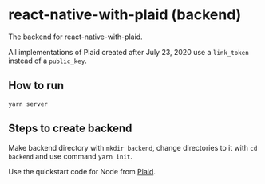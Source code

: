 # react-native-with-plaid (backend)

The backend for react-native-with-plaid. 

All implementations of Plaid created after July 23, 2020 use a `link_token` instead of a `public_key`. 

## How to run

```
yarn server
```

## Steps to create backend

Make backend directory with `mkdir backend`, change directories to it with `cd backend` and use command `yarn init`. 

Use the quickstart code for Node from [Plaid](https://github.com/plaid/quickstart/tree/master/node). 